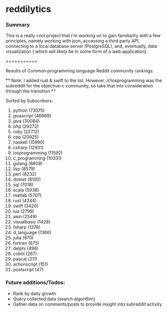 reddilytics
===========

### Summary

This is a really cool project that I'm working on to gain familiarity with a few principles, namely working with json,
accessing a third party API, connecting to a local database server (PostgreSQL), and, eventually, data visualization (
which will likely be in some form of a web application). 

===========


Results of Common programming language Reddit community rankings: 


** Note: I added rust & swift to the list.  However, /r/iosprogramming was the subreddit for the objective-c community, so take that into consideration through the transition **

Sorted by Subscribers: 

1. python (73075)
2. javascript (46969)
3. java (30084)
4. php (29272)
5. ruby (22712)
6. cpp (20925)
7. haskell (15990)
8. csharp (12931)
9. iosprogramming (11592)
10. c_programming (10331)
11. golang (8809)
12. lisp (8579)
13. perl (8232)
14. dotnet (8100)
15. sql (7018)
16. scala (5938)
17. matlab (5707)
18. rust (4244)
19. swift (3420)
20. lua (2799)
21. asm (2549)
22. visualbasic (1428)
23. fsharp (1378)
24. d_language (1366)
25. julia (870)
26. fortran (675)
27. delphi (498)
28. cobol (267)
29. pascal (211)
30. actionscript (151)
31. postscript (47)



### Future additions/Todos:

 - Rank by daily growth
 - Query collected data (search algorithm)
 - Gather data on comments/posts to provide insight into subreddit activity
